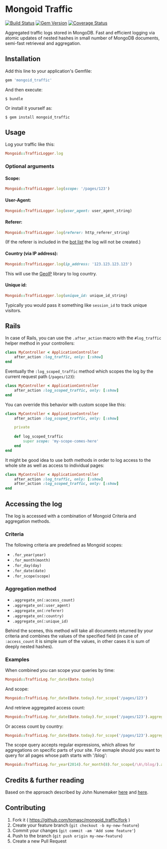# Mongoid Traffic

[![Build Status](https://travis-ci.org/tomasc/mongoid_traffic.svg)](https://travis-ci.org/tomasc/mongoid_traffic) [![Gem Version](https://badge.fury.io/rb/mongoid_traffic.svg)](http://badge.fury.io/rb/mongoid_traffic) [![Coverage Status](https://img.shields.io/coveralls/tomasc/mongoid_traffic.svg)](https://coveralls.io/r/tomasc/mongoid_traffic)

Aggregated traffic logs stored in MongoDB. Fast and efficient logging via atomic updates of nested hashes in small number of MongoDB documents, semi-fast retrieveal and aggregation.

## Installation

Add this line to your application's Gemfile:

```Ruby
gem 'mongoid_traffic'
```

And then execute:

```
$ bundle
```

Or install it yourself as:

```
$ gem install mongoid_traffic
```

## Usage

Log your traffic like this:

```Ruby
Mongoid::TrafficLogger.log
```

### Optional arguments

#### Scope:

```Ruby
Mongoid::TrafficLogger.log(scope: '/pages/123')
```

#### User-Agent:

```Ruby
Mongoid::TrafficLogger.log(user_agent: user_agent_string)
```

#### Referer:

```Ruby
Mongoid::TrafficLogger.log(referer: http_referer_string)
```

(If the referer is included in the [bot list](http://www.user-agents.org/allagents.xml) the log will not be created.)

#### Country (via IP address):

```Ruby
Mongoid::TrafficLogger.log(ip_address: '123.123.123.123')
```

This will use the [GeoIP](https://github.com/cjheath/geoip) library to log country.

#### Unique id:

```Ruby
Mongoid::TrafficLogger.log(unique_id: unique_id_string)
```

Typically you would pass it something like `session_id` to track unique visitors.

## Rails

In case of Rails, you can use the `.after_action` macro with the `#log_traffic` helper method in your controllers:

```Ruby
class MyController < ApplicationController
	after_action :log_traffic, only: [:show]
end
```

Eventually the `:log_scoped_traffic` method which scopes the log by the current request path (`/pages/123`):

```Ruby
class MyController < ApplicationController
	after_action :log_scoped_traffic, only: [:show]
end
```

You can override this behavior with custom scope like this:

```Ruby
class MyController < ApplicationController
	after_action :log_scoped_traffic, only: [:show]

	private
	
	def log_scoped_traffic
		super scope: 'my-scope-comes-here'
	end
end
```

It might be good idea to use both methods in order to log access to the whole site as well as access to individual pages:

```Ruby
class MyController < ApplicationController
	after_action :log_traffic, only: [:show]
	after_action :log_scoped_traffic, only: [:show]
end
```

## Accessing the log

The log is accessed with a combination of Mongoid Criteria and aggregation methods. 

### Criteria

The following criteria are predefined as Mongoid scopes:

* `.for_year(year)`
* `.for_month(month)`
* `.for_day(day)`
* `.for_date(date)`
* `.for_scope(scope)`

### Aggregation method

* `.aggregate_on(:access_count)`
* `.aggregate_on(:user_agent)`
* `.aggregate_on(:referer)`
* `.aggregate_on(:country)`
* `.aggregate_on(:unique_id)`

Behind the scenes, this method will take all documents returned by your criteria and combines the values of the specified field (in case of `:access_count` it is simple sum of the values, in other cases it is sum of deeply nested hashes).

### Examples

When combined you can scope your queries by time:

```Ruby
Mongoid::TrafficLog.for_date(Date.today)
```

And scope:

```Ruby
Mongoid::TrafficLog.for_date(Date.today).for_scope('/pages/123')
```

And retrieve aggregated access count:

```Ruby
Mongoid::TrafficLog.for_date(Date.today).for_scope('/pages/123').aggregate_on(:access_count)
```

Or access count by country:

```Ruby
Mongoid::TrafficLog.for_date(Date.today).for_scope('/pages/123').aggregate_on(:country)
```

The scope query accepts regular expressions, which allows for aggregations on specific parts of your site. For exmaple should you want to query for all pages whose path starts with '/blog':

```Ruby
Mongoid::TrafficLog.for_year(2014).for_month(8).for_scope(/\A\/blog/).aggregate_on(:country)
```

## Credits & further reading

Based on the approach described by John Nunemaker [here](http://www.railstips.org/blog/archives/2011/06/28/counters-everywhere/) and [here](http://www.railstips.org/blog/archives/2011/07/31/counters-everywhere-part-2/).

## Contributing

1. Fork it ( https://github.com/tomasc/mongoid_traffic/fork )
2. Create your feature branch (`git checkout -b my-new-feature`)
3. Commit your changes (`git commit -am 'Add some feature'`)
4. Push to the branch (`git push origin my-new-feature`)
5. Create a new Pull Request
